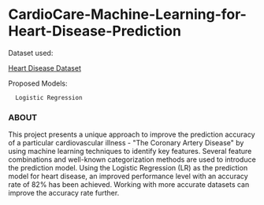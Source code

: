 # CardioCare-Machine-Learning-for-Heart-Disease-Prediction

Dataset used:

   [Heart Disease Dataset](https://www.kaggle.com/datasets/charankakaraparthi/heart-dissease)
   
Proposed Models:

      Logistic Regression

### ABOUT  

 This project presents a unique approach to improve the prediction accuracy of a particular cardiovascular illness - "The Coronary Artery Disease" by using machine learning techniques to identify key features.
Several feature combinations and well-known categorization methods are used to introduce the prediction model. Using the Logistic Regression (LR) as the prediction model for heart disease, an improved performance level with an accuracy rate of 82% has been achieved. Working with more accurate datasets can improve the accuracy rate further.
